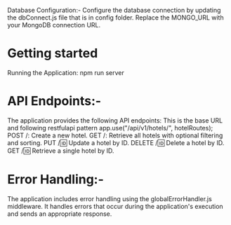 Database Configuration:-
Configure the database connection by updating the dbConnect.js file that is in config folder.
Replace the MONGO_URL with your MongoDB connection URL.

# Getting started

Running the Application:
npm run server

# API Endpoints:-

The application provides the following API endpoints:
This is the base URL and following restfulapi pattern
app.use("/api/v1/hotels/", hotelRoutes);
POST /: Create a new hotel.
GET /: Retrieve all hotels with optional filtering and sorting.
PUT /:id: Update a hotel by ID.
DELETE /:id: Delete a hotel by ID.
GET /:id: Retrieve a single hotel by ID.

# Error Handling:-

The application includes error handling using the globalErrorHandler.js middleware.
It handles errors that occur during the application's execution and sends an appropriate response.
